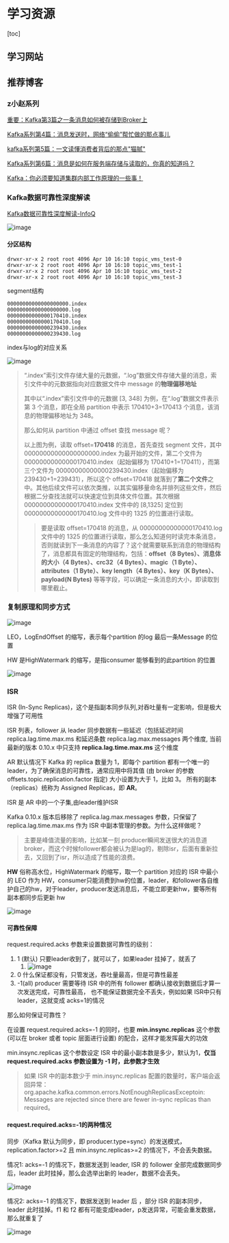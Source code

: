 

# 学习资源

[toc]

## 学习网站



## 推荐博客

### z小赵系列

[重要：Kafka第3篇之一条消息如何被存储到Broker上](https://mp.weixin.qq.com/s/3bv9a1xYHn-9xgDOH1UyHg)

[Kafka系列第4篇：消息发送时，网络“偷偷”帮忙做的那点事儿](https://mp.weixin.qq.com/s/j9TiFmO63ekePxNk10mnww)

[kafka系列第5篇：一文读懂消费者背后的那点"猫腻"](https://mp.weixin.qq.com/s/OYnyq_5jFSzVQQTs30YLmg)

[Kafka系列第6篇：消息是如何在服务端存储与读取的，你真的知道吗？](https://mp.weixin.qq.com/s/OU6LwmSaRmzz2Xm0-Bb0sA)

[Kafka：你必须要知道集群内部工作原理的一些事！](https://mp.weixin.qq.com/s/WRYOf0NH99hWtH2tGx6TcA)



### Kafka数据可靠性深度解读

[Kafka数据可靠性深度解读-InfoQ](https://www.infoq.cn/article/depth-interpretation-of-kafka-data-reliability)

![image](https://static.lovedata.net/21-04-08-14d9c18012f76523cc5f63c31fe48074.png)

#### 分区结构

```shell
drwxr-xr-x 2 root root 4096 Apr 10 16:10 topic_vms_test-0
drwxr-xr-x 2 root root 4096 Apr 10 16:10 topic_vms_test-1
drwxr-xr-x 2 root root 4096 Apr 10 16:10 topic_vms_test-2
drwxr-xr-x 2 root root 4096 Apr 10 16:10 topic_vms_test-3
```



segment结构

```shell
00000000000000000000.index
00000000000000000000.log
00000000000000170410.index
00000000000000170410.log
00000000000000239430.index
00000000000000239430.log
```



index与log的对应关系

![image](https://static.lovedata.net/21-04-08-c7dad78669048359df370a75f36a5e2c.png)



> “.index”索引文件存储大量的元数据，“.log”数据文件存储大量的消息，索引文件中的元数据指向对应数据文件中 message 的**物理偏移地址**
>
> 其中以“.index”索引文件中的元数据 [3, 348] 为例，在“.log”数据文件表示第 3 个消息，即在全局 partition 中表示 170410+3=170413 个消息，该消息的物理偏移地址为 348。
>
> 那么如何从 partition 中通过 offset 查找 message 呢？
>
> 以上图为例，读取 offset=**170418** 的消息，首先查找 segment 文件，其中 00000000000000000000.index 为最开始的文件，第二个文件为 00000000000000170410.index（起始偏移为 170410+1=170411），而第三个文件为 00000000000000239430.index（起始偏移为 239430+1=239431），所以这个 offset=170418 就落到了**第二个文件**之中。其他后续文件可以依次类推，以其实偏移量命名并排列这些文件，然后根据二分查找法就可以快速定位到具体文件位置。其次根据 00000000000000170410.index 文件中的 [8,1325] 定位到 00000000000000170410.log 文件中的 1325 的位置进行读取。
>
> > 要是读取 offset=170418 的消息，从 00000000000000170410.log 文件中的 1325 的位置进行读取，那么怎么知道何时读完本条消息，否则就读到下一条消息的内容了？这个就需要联系到消息的物理结构了，消息都具有固定的物理结构，包括：**offset（8 Bytes）、消息体的大小（4 Bytes）、crc32（4 Bytes）、magic（1 Byte）、attributes（1 Byte）、key length（4 Bytes）、key（K Bytes）、payload(N Bytes)** 等等字段，可以确定一条消息的大小，即读取到哪里截止。



### 复制原理和同步方式

![image](https://static.lovedata.net/21-04-08-fbedd6c71a0cff1fc25994b4fd6fb712.png)



LEO，LogEndOffset 的缩写，表示每个partition 的log 最后一条Message 的位置

HW 是HighWatermark 的缩写，是指consumer 能够看到的此partition 的位置



![image](https://static.lovedata.net/21-04-08-09881eb6cbe36944091358fddf161b25.png)



### ISR

 ISR (In-Sync Replicas)，这个是指副本同步队列,对吞吐量有一定影响，但是极大增强了可用性

ISR 列表，follower 从 leader 同步数据有一些延迟（包括延迟时间 replica.lag.time.max.ms 和延迟条数 replica.lag.max.messages 两个维度, 当前最新的版本 0.10.x 中只支持 **replica.lag.time.max.ms** 这个维度

AR 默认情况下 Kafka 的 replica 数量为 1，即每个 partition 都有一个唯一的 leader，为了确保消息的可靠性，通常应用中将其值 (由 broker 的参数 offsets.topic.replication.factor 指定) 大小设置为大于 1，比如 3。 所有的副本（replicas）统称为 Assigned Replicas，即 **AR**。

ISR 是 AR 中的一个子集,由leader维护ISR



Kafka 0.10.x 版本后移除了 replica.lag.max.messages 参数，只保留了 replica.lag.time.max.ms 作为 ISR 中副本管理的参数。为什么这样做呢？

> 主要是峰值流量的影响，比如某一刻 producer瞬间发送很大的消息道broker，而这个时候follower都会被认为是lag的，剔除isr，后面有重新拉去，又回到了isr，所以造成了性能的浪费。

**HW** 俗称高水位，HighWatermark 的缩写，取一个 partition 对应的 ISR 中最小的 LEO 作为 HW，consumer只能消费到hw的位置，leader，和follower各自维护自己的hw，对于leader，producer发送消息后，不能立即更新hw，要等所有副本都同步后更新 hw



![image](https://static.lovedata.net/21-04-08-830fe2794365c6b564a42153581748e4.png)







#### 可靠性保障

request.required.acks 参数来设置数据可靠性的级别：

1. 1 (默认) 只要leader收到了，就可以了，如果leader 挂掉了，就丢了
   1. ![image](https://static.lovedata.net/21-04-08-0a9e3f491d6c1451483201ee2c3c7990.png)
2. 0 什么保证都没有，只管发送，吞吐量最高，但是可靠性最差
3. -1(all) producer 需要等待 ISR 中的所有 follower 都确认接收到数据后才算一次发送完成，可靠性最高， 也不能保证数据完全不丢失，例如如果 ISR中只有leader，这就变成 acks=1的情况

那么如何保证可靠性？

在设置 request.required.acks=-1 的同时，也要 **min.insync.replicas** 这个参数 (可以在 broker 或者 topic 层面进行设置) 的配合，这样才能发挥最大的功效

min.insync.replicas 这个参数设定 ISR 中的最小副本数是多少，默认为1，**仅当 request.required.acks 参数设置为 -1 时，此参数才生效**

> 如果 ISR 中的副本数少于 min.insync.replicas 配置的数量时，客户端会返回异常：org.apache.kafka.common.errors.NotEnoughReplicasExceptoin: Messages are rejected since there are fewer in-sync replicas than required。



#### request.required.acks=-1的两种情况

同步（Kafka 默认为同步，即 producer.type=sync）的发送模式，replication.factor>=2 且 min.insync.replicas>=2 的情况下，不会丢失数据。

情况1: acks=-1 的情况下，数据发送到 leader, ISR 的 follower 全部完成数据同步后，leader 此时挂掉，那么会选举出新的 leader，数据不会丢失。

![image](https://static.lovedata.net/21-04-08-7c33953e8132b872d307fc6de56d325f.png)

情况2: acks=-1 的情况下，数据发送到 leader 后 ，部分 ISR 的副本同步，leader 此时挂掉。f1 和 f2 都有可能变成leader，p发送异常，可能会重发数据，那么就重复了

![image](https://static.lovedata.net/21-04-08-6bdc9ae18890a0bf5bbc913d0f126a42.png)









